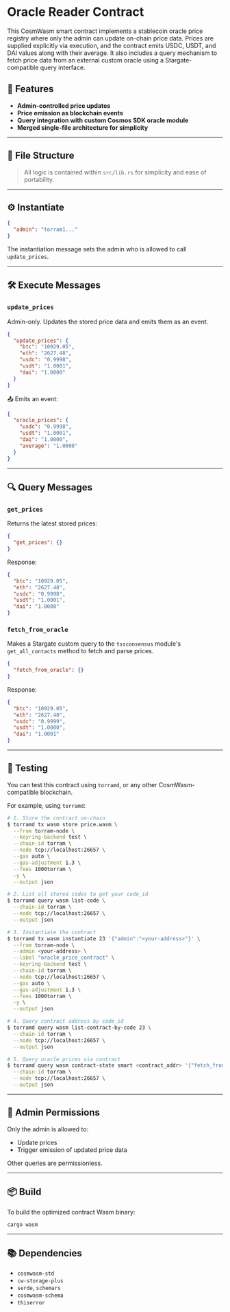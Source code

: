 # Oracle Reader Contract

This CosmWasm smart contract implements a stablecoin oracle price registry where only the admin can update on-chain price data. Prices are supplied explicitly via execution, and the contract emits USDC, USDT, and DAI values along with their average. It also includes a query mechanism to fetch price data from an external custom oracle using a Stargate-compatible query interface.

## 🔧 Features

- **Admin-controlled price updates**
- **Price emission as blockchain events**
- **Query integration with custom Cosmos SDK oracle module**
- **Merged single-file architecture for simplicity**

---

## 📁 File Structure

> All logic is contained within `src/lib.rs` for simplicity and ease of portability.

---

## ⚙️ Instantiate

```json
{
  "admin": "torram1..."
}
```

The instantiation message sets the admin who is allowed to call `update_prices`.

---

## 🛠 Execute Messages

### `update_prices`
Admin-only. Updates the stored price data and emits them as an event.

```json
{
  "update_prices": {
    "btc": "10929.05",
    "eth": "2627.48",
    "usdc": "0.9998",
    "usdt": "1.0001",
    "dai": "1.0000"
  }
}
```

📤 Emits an event:
```json
{
  "oracle_prices": {
    "usdc": "0.9998",
    "usdt": "1.0001",
    "dai": "1.0000",
    "average": "1.0000"
  }
}
```

---

## 🔍 Query Messages

### `get_prices`
Returns the latest stored prices:
```json
{
  "get_prices": {}
}
```
Response:
```json
{
  "btc": "10929.05",
  "eth": "2627.48",
  "usdc": "0.9998",
  "usdt": "1.0001",
  "dai": "1.0000"
}
```

### `fetch_from_oracle`
Makes a Stargate custom query to the `tssconsensus` module's `get_all_contacts` method to fetch and parse prices.

```json
{
  "fetch_from_oracle": {}
}
```

Response:
```json
{
  "btc": "10929.05",
  "eth": "2627.48",
  "usdc": "0.9999",
  "usdt": "1.0000",
  "dai": "1.0001"
}
```

---

## 🧪 Testing
You can test this contract using `torramd`, or any other CosmWasm-compatible blockchain.

For example, using `torramd`:
```bash
# 1. Store the contract on-chain
$ torramd tx wasm store price.wasm \
  --from torram-node \
  --keyring-backend test \
  --chain-id torram \
  --node tcp://localhost:26657 \
  --gas auto \
  --gas-adjustment 1.3 \
  --fees 1000torram \
  -y \
  --output json

# 2. List all stored codes to get your code_id
$ torramd query wasm list-code \
  --chain-id torram \
  --node tcp://localhost:26657 \
  --output json

# 3. Instantiate the contract
$ torramd tx wasm instantiate 23 '{"admin":"<your-address>"}' \
  --from torram-node \
  --admin <your-address> \
  --label "oracle_price_contract" \
  --keyring-backend test \
  --chain-id torram \
  --node tcp://localhost:26657 \
  --gas auto \
  --gas-adjustment 1.3 \
  --fees 1000torram \
  -y \
  --output json

# 4. Query contract address by code_id
$ torramd query wasm list-contract-by-code 23 \
  --chain-id torram \
  --node tcp://localhost:26657 \
  --output json

# 5. Query oracle prices via contract
$ torramd query wasm contract-state smart <contract_addr> '{"fetch_from_oracle":{}}' \
  --chain-id torram \
  --node tcp://localhost:26657 \
  --output json
```

---

## 🔐 Admin Permissions
Only the admin is allowed to:
- Update prices
- Trigger emission of updated price data

Other queries are permissionless.

---

## 📦 Build
To build the optimized contract Wasm binary:
```bash
cargo wasm
```

---

## 📚 Dependencies
- `cosmwasm-std`
- `cw-storage-plus`
- `serde`, `schemars`
- `cosmwasm-schema`
- `thiserror`
